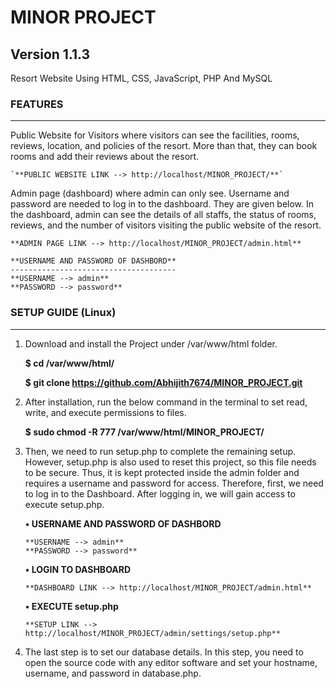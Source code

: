# MINOR PROJECT
## Version 1.1.3

Resort Website Using HTML, CSS, JavaScript, PHP And MySQL


### FEATURES
------------
Public Website for Visitors where visitors can see the facilities, rooms, reviews, location, and policies of the resort. More than that, they can book rooms and add their reviews about the resort.

	`**PUBLIC WEBSITE LINK --> http://localhost/MINOR_PROJECT/**`

Admin page (dashboard) where admin can only see. Username and password are needed to log in to the dashboard. They are given below. In the dashboard, admin can see the details of all staffs, the status of rooms, reviews, and the number of visitors visiting the public website of the resort.

	**ADMIN PAGE LINK --> http://localhost/MINOR_PROJECT/admin.html**

	**USERNAME AND PASSWORD OF DASHBORD**
	-------------------------------------
	**USERNAME --> admin**
	**PASSWORD --> password**


### SETUP GUIDE (Linux)
-----------------------

 1. Download and install the Project under /var/www/html folder.
 
	**$ cd /var/www/html/**
	
	**$ git clone https://github.com/Abhijith7674/MINOR_PROJECT.git**
	
 2. After installation, run the below command in the terminal to set read, write, and execute permissions to files.
 
	**$ sudo chmod -R 777 /var/www/html/MINOR_PROJECT/**
	
 3. Then, we need to run setup.php to complete the remaining setup. However, setup.php is also used to reset this project, so this file needs to be secure. Thus, it is kept protected inside the admin folder and requires a username and password for access. Therefore, first, we need to log in to the Dashboard. After logging in, we will gain access to execute setup.php.
 
	**• USERNAME AND PASSWORD OF DASHBORD**
	
		**USERNAME --> admin**
		**PASSWORD --> password**
		
	**• LOGIN TO DASHBOARD**
	
		**DASHBOARD LINK --> http://localhost/MINOR_PROJECT/admin.html**

	**• EXECUTE setup.php**
	
		**SETUP LINK --> http://localhost/MINOR_PROJECT/admin/settings/setup.php**

4. The last step is to set our database details. In this step, you need to open the source code with any editor software and set your hostname, username, and password in database.php.
